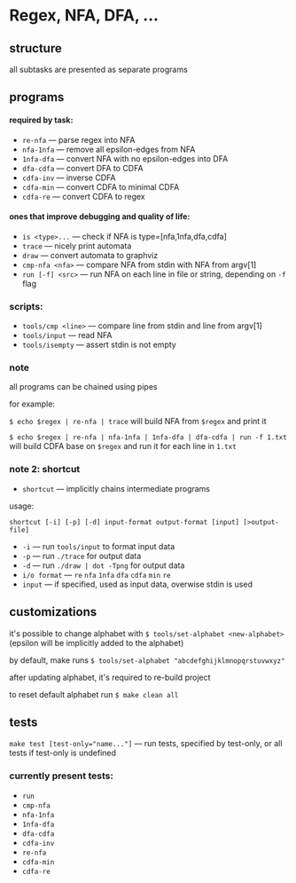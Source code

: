 # Regex, NFA, DFA, ...

## structure

all subtasks are presented as separate programs

## programs

#### required by task:

- ```re-nfa```               &mdash; parse regex into NFA
- ```nfa-1nfa```             &mdash; remove all epsilon-edges from NFA
- ```1nfa-dfa```             &mdash; convert NFA with no epsilon-edges into DFA
- ```dfa-cdfa```             &mdash; convert DFA to CDFA
- ```cdfa-inv```             &mdash; inverse CDFA
- ```cdfa-min```             &mdash; convert CDFA to minimal CDFA
- ```cdfa-re```              &mdash; convert CDFA to regex

#### ones that improve debugging and quality of life:

- ```is <type>...```        &mdash; check if NFA is type=[nfa,1nfa,dfa,cdfa] 
- ```trace```               &mdash; nicely print automata
- ```draw```                &mdash; convert automata to graphviz
- ```cmp-nfa <nfa>```       &mdash; compare NFA from stdin with NFA from argv[1]
- ```run [-f] <src>```      &mdash; run NFA on each line in file or string, depending on ```-f``` flag 

### scripts:

- ```tools/cmp <line>```    &mdash; compare line from stdin and line from argv[1]
- ```tools/input```         &mdash; read NFA
- ```tools/isempty```       &mdash; assert stdin is not empty

### note

all programs can be chained using pipes

for example:

```$ echo $regex | re-nfa | trace```
    will build NFA from ```$regex``` and print it

```$ echo $regex | re-nfa | nfa-1nfa | 1nfa-dfa | dfa-cdfa | run -f 1.txt```
    will build CDFA base on ```$regex``` and run it for each line in ```1.txt```

### note 2: shortcut

- ```shortcut``` &mdash; implicitly chains intermediate programs

usage:

```shortcut [-i] [-p] [-d] input-format output-format [input] [>output-file]```

- `-i` &mdash; run `tools/input` to format input data
- `-p` &mdash; run `./trace` for output data
- `-d` &mdash; run `./draw | dot -Tpng` for output data
- `i/o format` &mdash; `re` `nfa` `1nfa` `dfa` `cdfa` `min` `re`
- `input` &mdash; if specified, used as input data, overwise stdin is used

## customizations

it's possible to change alphabet with
```$ tools/set-alphabet <new-alphabet>```
    (epsilon will be implicitly added to the alphabet)

by default, make runs
```$ tools/set-alphabet "abcdefghijklmnopqrstuvwxyz"```

after updating alphabet, it's required to re-build project

to reset default alphabet run
```$ make clean all```

## tests
```make test [test-only="name..."]``` &mdash; run tests, specified by test-only, or all tests if test-only is undefined

### currently present tests:
- ```run```
- ```cmp-nfa```
- ```nfa-1nfa```
- ```1nfa-dfa```
- ```dfa-cdfa```
- ```cdfa-inv```
- ```re-nfa```
- ```cdfa-min```
- ```cdfa-re```
